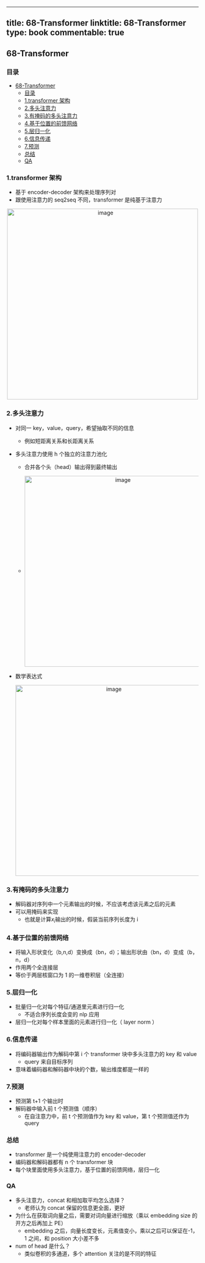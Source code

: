 
---
title: 68-Transformer
linktitle: 68-Transformer
type: book
commentable: true
---

## 68-Transformer

### 目录

- [68-Transformer](#68-transformer)
  - [目录](#目录)
  - [1.transformer 架构](#1transformer架构)
  - [2.多头注意力](#2多头注意力)
  - [3.有掩码的多头注意力](#3有掩码的多头注意力)
  - [4.基于位置的前馈网络](#4基于位置的前馈网络)
  - [5.层归一化](#5层归一化)
  - [6.信息传递](#6信息传递)
  - [7.预测](#7预测)
  - [总结](#总结)
  - [QA](#qa)

### 1.transformer 架构

- 基于 encoder-decoder 架构来处理序列对
- 跟使用注意力的 seq2seq 不同，transformer 是纯基于注意力

<div align="center">
  <img src="https://assets.ng-tech.icu/book/DeepLearning-MuLi-Notes/imgs/68/68-01.png" alt="image" align="center" width=500 />
</div>

### 2.多头注意力

- 对同一 key，value，query，希望抽取不同的信息
  - 例如短距离关系和长距离关系
- 多头注意力使用 h 个独立的注意力池化

  - 合并各个头（head）输出得到最终输出

  - <div align="center">
      <img src="https://assets.ng-tech.icu/book/DeepLearning-MuLi-Notes/imgs/68/68-02.png" alt="image" align="center" width=500 />
    </div>

- 数学表达式

  <div align="center">
    <img src="https://assets.ng-tech.icu/book/DeepLearning-MuLi-Notes/imgs/68/68-02.png" alt="image" align="center" width=500 />
  </div>

### 3.有掩码的多头注意力

- 解码器对序列中一个元素输出的时候，不应该考虑该元素之后的元素
- 可以用掩码来实现
  - 也就是计算$x_i$输出的时候，假装当前序列长度为 i

### 4.基于位置的前馈网络

- 将输入形状变化（b,n,d）变换成（bn，d）；输出形状由（bn，d）变成（b，n，d）
- 作用两个全连接层
- 等价于两层核窗口为 1 的一维卷积层（全连接）

### 5.层归一化

- 批量归一化对每个特征/通道里元素进行归一化
  - 不适合序列长度会变的 nlp 应用
- 层归一化对每个样本里面的元素进行归一化（ layer norm ）

### 6.信息传递

- 将编码器输出作为解码中第 i 个 transformer 块中多头注意力的 key 和 value
  - query 来自目标序列
- 意味着编码器和解码器中块的个数，输出维度都是一样的

### 7.预测

- 预测第 t+1 个输出时
- 解码器中输入前 t 个预测值（顺序）
  - 在自注意力中，前 t 个预测值作为 key 和 value，第 t 个预测值还作为 query

### 总结

- transformer 是一个纯使用注意力的 encoder-decoder
- 编码器和解码器都有 n 个 transformer 块
- 每个块里面使用多头注意力，基于位置的前馈网络，层归一化

### QA

- 多头注意力，concat 和相加取平均怎么选择？
  - 老师认为 concat 保留的信息更全面，更好
- 为什么在获取词向量之后，需要对词向量进行缩放（乘以 embedding size 的开方之后再加上 PE）
  - embedding 之后，向量长度变长，元素值变小，乘以之后可以保证在-1，1 之间，和 position 大小差不多
- num of head 是什么？
  - 类似卷积的多通道，多个 attention 关注的是不同的特征

    